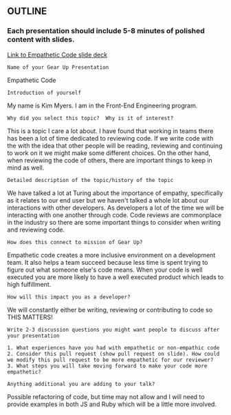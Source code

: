 ## OUTLINE

### Each presentation should include 5-8 minutes of polished content with slides. 
  
[Link to Empathetic Code slide deck](https://docs.google.com/presentation/d/1bHg-IKkzuJZPUTHPJ7a5cDZSUWMeypL07IW8VSsNzpI/edit#slide=id.g592cda33b8_0_500)
  
  `Name of your Gear Up Presentation`
  
  Empathetic Code
  
  `Introduction of yourself`
  
  My name is Kim Myers. I am in the Front-End Engineering program.
  
  `Why did you select this topic?  Why is it of interest?` 
  
  This is a topic I care a lot about. I have found that working in teams there has been a lot of time dedicated to reviewing code.
  If we write code with the with the idea that other people will be reading, reviewing and continuing to work on it we might make some different choices.
  On the other hand, when reviewing the code of others, there are important things to keep in mind as well.
  
  `Detailed description of the topic/history of the topic`
  
  We have talked a lot at Turing about the importance of empathy, specifically as it relates to our end user but we haven't talked a whole lot about our interactions with other developers.
  As developers a lot of the time we will be interacting with one another through code. Code reviews are commonplace in the industry so there are some important things to consider when writing and reviewing code.
  
  `How does this connect to mission of Gear Up?`
  
  Empathetic code creates a more inclusive environment on a development team. 
  It also helps a team succeed because less time is spent trying to figure out what someone else's code means.
  When your code is well executed you are more likely to have a well executed product which leads to high fulfillment.
  
  `How will this impact you as a developer?` 
  
  We will constantly either be writing, reviewing or contributing to code so THIS MATTERS!
  
  `Write 2-3 discussion questions you might want people to discuss after your presentation`
  
    1. What experiences have you had with empathetic or non-empathic code
    2. Consider this pull request (show pull request on slide). How could we modify this pull request to be more empathetic for our reviewer?
    3. What steps you will take moving forward to make your code more empathetic?
    
   `Anything additional you are adding to your talk?`
   
   Possible refactoring of code, but time may not allow and I will need to provide examples in both JS and Ruby which will be a little more involved.
